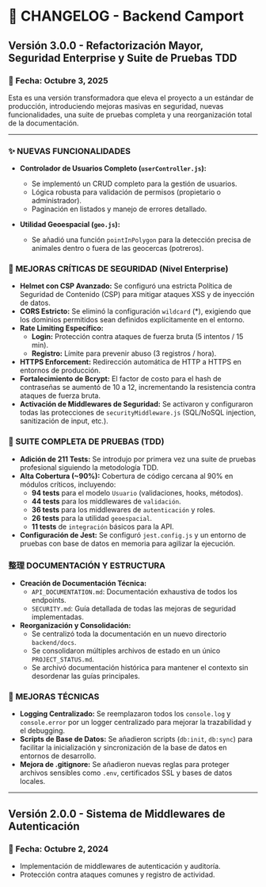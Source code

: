 # 🚀 CHANGELOG - Backend Camport

## Versión 3.0.0 - Refactorización Mayor, Seguridad Enterprise y Suite de Pruebas TDD
### 📅 Fecha: Octubre 3, 2025

Esta es una versión transformadora que eleva el proyecto a un estándar de producción, introduciendo mejoras masivas en seguridad, nuevas funcionalidades, una suite de pruebas completa y una reorganización total de la documentación.

---

### ✨ NUEVAS FUNCIONALIDADES

- **Controlador de Usuarios Completo (`userController.js`):**
  - Se implementó un CRUD completo para la gestión de usuarios.
  - Lógica robusta para validación de permisos (propietario o administrador).
  - Paginación en listados y manejo de errores detallado.

- **Utilidad Geoespacial (`geo.js`):**
  - Se añadió una función `pointInPolygon` para la detección precisa de animales dentro o fuera de las geocercas (potreros).

### 🔐 MEJORAS CRÍTICAS DE SEGURIDAD (Nivel Enterprise)

- **Helmet con CSP Avanzado:** Se configuró una estricta Política de Seguridad de Contenido (CSP) para mitigar ataques XSS y de inyección de datos.
- **CORS Estricto:** Se eliminó la configuración `wildcard` (*), exigiendo que los dominios permitidos sean definidos explícitamente en el entorno.
- **Rate Limiting Específico:**
  - **Login:** Protección contra ataques de fuerza bruta (5 intentos / 15 min).
  - **Registro:** Límite para prevenir abuso (3 registros / hora).
- **HTTPS Enforcement:** Redirección automática de HTTP a HTTPS en entornos de producción.
- **Fortalecimiento de Bcrypt:** El factor de costo para el hash de contraseñas se aumentó de 10 a 12, incrementando la resistencia contra ataques de fuerza bruta.
- **Activación de Middlewares de Seguridad:** Se activaron y configuraron todas las protecciones de `securityMiddleware.js` (SQL/NoSQL injection, sanitización de input, etc.).

### 🧪 SUITE COMPLETA DE PRUEBAS (TDD)

- **Adición de 211 Tests:** Se introdujo por primera vez una suite de pruebas profesional siguiendo la metodología TDD.
- **Alta Cobertura (~90%):** Cobertura de código cercana al 90% en módulos críticos, incluyendo:
  - **94 tests** para el modelo `Usuario` (validaciones, hooks, métodos).
  - **44 tests** para los middlewares de `validación`.
  - **36 tests** para los middlewares de `autenticación` y roles.
  - **26 tests** para la utilidad `geoespacial`.
  - **11 tests** de `integración` básicos para la API.
- **Configuración de Jest:** Se configuró `jest.config.js` y un entorno de pruebas con base de datos en memoria para agilizar la ejecución.

### 整理 DOCUMENTACIÓN Y ESTRUCTURA

- **Creación de Documentación Técnica:**
  - `API_DOCUMENTATION.md`: Documentación exhaustiva de todos los endpoints.
  - `SECURITY.md`: Guía detallada de todas las mejoras de seguridad implementadas.
- **Reorganización y Consolidación:**
  - Se centralizó toda la documentación en un nuevo directorio `backend/docs`.
  - Se consolidaron múltiples archivos de estado en un único `PROJECT_STATUS.md`.
  - Se archivó documentación histórica para mantener el contexto sin desordenar las guías principales.

### 🔧 MEJORAS TÉCNICAS

- **Logging Centralizado:** Se reemplazaron todos los `console.log` y `console.error` por un logger centralizado para mejorar la trazabilidad y el debugging.
- **Scripts de Base de Datos:** Se añadieron scripts (`db:init`, `db:sync`) para facilitar la inicialización y sincronización de la base de datos en entornos de desarrollo.
- **Mejora de .gitignore:** Se añadieron nuevas reglas para proteger archivos sensibles como `.env`, certificados SSL y bases de datos locales.

---

## Versión 2.0.0 - Sistema de Middlewares de Autenticación
### 📅 Fecha: Octubre 2, 2024

- Implementación de middlewares de autenticación y auditoría.
- Protección contra ataques comunes y registro de actividad.